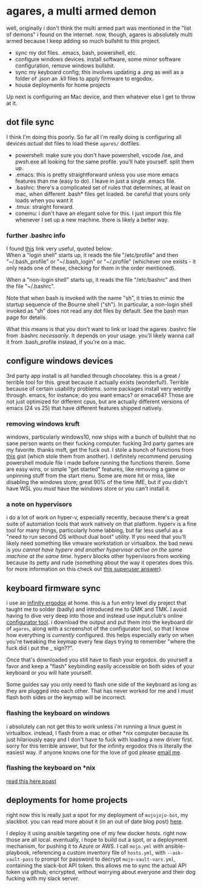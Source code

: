 # agares, a multi armed demon
well, originally i don't think the multi armed part was mentioned in the "list of demons" i found on the internet. now, though, agares is absolutely multi armed because I keep adding so much bullshit to this project.

* sync my dot files. .emacs, bash, powershell, etc.
* configure windows devices. install software, some minor software configuration, remove windows bullshit.
* sync my keyboard config; this involves updating a .png as well as a folder of .json an .kll files to apply firmware to ergodox.
* house deployments for home projects

Up next is configuring an Mac device, and then whatever else I get to throw at it.

## dot file sync
I think I'm doing this poorly. So far all i'm really doing is configuring all devices *actual* dot files to load these `agares/` dotfiles. 

* powershell: make sure you don't have powershell, vscode /ise, and pwsh.exe all looking for the same profile. you'll hate yourself. split them up.
* .emacs: this is pretty straightforward unless you use more emacs features than me (easy to do). I leave in just a single .emacs file. 
* .bashrc: there's a complicated set of rules that determines, at least on mac, when different .bash* files get loaded. be careful that yours only loads when you want it
* .tmux: straight forward. 
* conemu: i don't have an elegant solve for this. I just import this file whenever I set up a new machine. there is likely a better way.

### further .bashrc info
I found [this](http://hayne.net/MacDev/Notes/unixFAQ.html#shellStartup) link very useful, quoted below:  
When a "login shell" starts up, it reads the file "/etc/profile" and then "~/.bash_profile" or "~/.bash_login" or "~/.profile" (whichever one exists - it only reads one of these, checking for them in the order mentioned).

When a "non-login shell" starts up, it reads the file "/etc/bashrc" and then the file "~/.bashrc".

Note that when bash is invoked with the name "sh", it tries to mimic the startup sequence of the Bourne shell ("sh"). In particular, a non-login shell invoked as "sh" does not read any dot files by default. See the bash man page for details. 

What this means is that you don't want to link or load the agares .bashrc file from .bashrc *necessarily*. It depends on your usage. you'll likely wanna call it from .bash_profile instead, if you're on a mac.

## configure windows devices
3rd party app install is all handled through chocolatey. this is a great / terrible tool for this. great because it actually exists (wonderful!). Terrible because of certain usability problems. some packages install very weirdly through. emacs, for instance; do you want emacs? or emacs64? Those are not just optimized for different cpus, but are actually different versions of emacs (24 vs 25) that have different features shipped natively. 

### removing windows kruft
windows, particularly windows10, now ships with a bunch of bullshit that no sane person wants on their fucking computer. fucking 3rd party games are my favorite. thanks msft, get the fuck out. I stole a bunch of functions from [this](https://gist.github.com/alirobe/7f3b34ad89a159e6daa1) gist (which stole them from another). I definitely recommend perusing powershell module file i made before running the functions therein. Some are easy wins, or simple "get started" features, like removing a game or unpinning stuff from the start menu. Some are more hit or miss, like disabling the windows store; great 90% of the time IME, but if you didn't have WSL you *must* have the windows store or you can't install it.

### a note on hypervisors
i do a lot of work on hyper-v, especially recently, because there's a great suite of automation tools that work natively on that platform. hyperv is a fine tool for many things, particularly home labbing, but far less useful as a "need to run second OS without dual boot" utility. If you need that you'll likely need something like vmware workstation or virtualbox. the bad news is *you cannot have hyperv and another hypervisor active on the same machine at the same time*. hyperv blocks other hypervisors from working because its petty and rude (something about the way it operates does this. for more information on this check out [this superuser answer](https://superuser.com/questions/1208850/why-vitualbox-or-vmware-can-not-run-with-hyper-v-enabled-windows-10)).

## keyboard firmware sync
i use an [infinity ergodox](https://www.massdrop.com/buy/infinity-ergodox) at home. this is a fun entry level diy project that taught me to solder (badly) and introduced me to QMK and TMK. I avoid having to dive very deep into those and instead use input.club's online [configurator tool](https://input.club/configurator-ergodox/). i download the output and put them into the keyboard dir of `agares`, along with a screenshot of the configurator tool, so that I know how everything is *currently* configured. this helps especially early on when you're tweaking the keymap every few days trying to remember "where the fuck did i put the _ sign??". 

Once that's downloaded you still have to flash your ergodox. do yourself a favor and keep a "flash" keybinding easily accessible on both sides of your keyboard or you will hate yourself.

Some guides say you only need to flash one side of the keyboard as long as they are plugged into each other. That has never worked for me and I *must* flash both sides or the keymap will be incorrect.

### flashing the keyboard on windows
i absolutely can not get this to work unless i'm running a linux guest in virtualbox. instead, I flash from a mac or other *nix computer because its just hilariously easy and I don't have to fuck with loading a new driver first. sorry for this terrible answer, but for the infinity ergodox this is literally the easiest way. if anyone knows one for the love of god please [email me](mailto:me@jowj.net).

### flashing the keyboard on *nix
[read this here poast](https://www.reddit.com/r/MechanicalKeyboards/comments/5bjtt8/guide_infinity_ergodox_linux_guide_modifying/)

## deployments for home projects
right now this is really just a spot for my deployment of `mojojojo-bot`, my slackbot. you can read more about it (in an out of date blog post) [here](/blogposts/mojojojo-bot.md).

I deploy it using ansible targeting one of my few docker hosts. right now those are all local. eventually, i hope to build out a spot, or a deployment mechanism, for pushing it to Azure or AWS. I call `mojo.yml` with ansible-playbook, referencing a custom inventory file of `hosts.yml`, with `--ask-vault-pass` to prompt for password to decrypt `mojo-vault-vars.yml`, containing the slack-bot API token. this allows me to sync the actual API token via github, encrypted, without worrying about everyone and their dog fucking with my slack server.